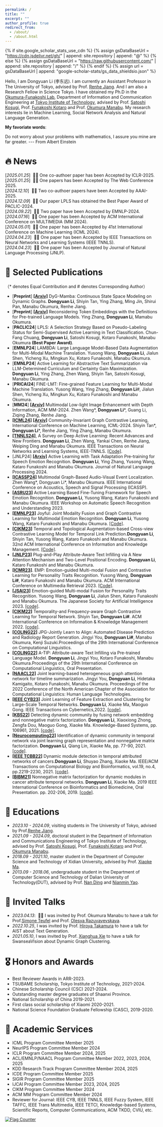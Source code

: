 ```yaml
---
permalink: /
title: ""
excerpt: ""
author_profile: true
redirect_from: 
  - /about/
  - /about.html
---
```


{% if site.google_scholar_stats_use_cdn %}
{% assign gsDataBaseUrl = "https://cdn.jsdelivr.net/gh/" | append: site.repository | append: "@" %}
{% else %}
{% assign gsDataBaseUrl = "https://raw.githubusercontent.com/" | append: site.repository | append: "/" %}
{% endif %}
{% assign url = gsDataBaseUrl | append: "google-scholar-stats/gs_data_shieldsio.json" %}

<span class='anchor' id='about-me'></span>


Hello, I am Dongyuan Li (李东远). I am currently an Assistant Professor in The University of Tokyo, advised by Prof. [Renhe Jiang](https://www.renhejiang.com/).
And I am also a Research Fellow in Science Tokyo. I have obtained my Ph.D in the [Okumura-Funakoshi Lab](https://lr-www.pi.titech.ac.jp/wp/), Department of Information and Communication Engineering at [Tokyo Institute of Technology](https://www.first.iir.titech.ac.jp/), advised by Prof. [Satoshi Kosugi](https://satoshi-kosugi.github.io/index.html), Prof. [Funakoshi Kotaro](http://lr-www.pi.titech.ac.jp/~funakoshi/public/en/) and Prof. [Okumura Manabu](http://www.lr.pi.titech.ac.jp/~oku/index-j.html). My research interests lie in Machine Learning, Social Network Analysis and Natural Language Generation. 

**My favoriate words**:

Do not worry about your problems with mathematics, I assure you mine are far greater. --- From Albert Einstein



# 🔥 News
[*2025.01.25*] &nbsp;🎉🎉 One co-authoer paper has been Accepted by ICLR-2025.\
[*2025.01.25*] &nbsp;🎉🎉 One papers has been Accepted by The Web Conference 2025.\
[*2024.12.10*] &nbsp;🎉🎉 Two co-authoer papers have been Accepted by AAAI-2025.\
[*2024.12.09*] &nbsp;🎉🎉 Our paper LPLS has obtained the Best Paper Award of PACLIC-2024.\
[*2024.09.22*] &nbsp;🎉🎉 Two paper have been Accepted by EMNLP-2024.\
[*2024.07.16*] &nbsp;🎉🎉 One paper has been Accepted by ACM International Conference on MULTIMEDIA (MM 2024).\
[*2024.05.01*] &nbsp;🎉🎉 One paper has been Accepted by 41st International Conference on Machine Learning (ICML 2024).\
[*2024.04.23*] &nbsp;🎉🎉 One paper has been Accepted by IEEE Transactions on Neural Networks and Learning Systems (IEEE TNNLS).\
[*2024.04.23*] &nbsp;🎉🎉 One paper has been Accepted by Journal of Natural Language Processing (JNLP).
  
# 📝 Selected Publications
 （* denotes Equal Contribution and # denotes Corresponding Author）
- [**Preprint**] [**\[Arxiv\]**](https://arxiv.org/pdf/2408.06966) DyG-Mamba: Continuous State Space Modeling on Dynamic Graphs. **Dongyuan Li**, Shiyin Tan, Ying Zhang, Ming Jin, Shirui Pan, Manabu Okumura, Renhe Jiang.
- [**Preprint**] [**\[Arxiv\]**](https://arxiv.org/abs/2408.01308) Reconsidering Token Embeddings with the Definitions for Pre-trained Language Models. Ying Zhang, **Dongyuan Li**, Mamabu Okumura.
- [**PACLIC24**] LPLS: A Selection Strategy Based on Pseudo-Labeling Status for Semi-Supervised Active Learning in Text Classification. Chun-Fang Chuang, **Dongyuan Li**, Satoshi Kosugi, Kotaro Funakoshi, Manabu Okumura **(Best Paper Award)**.
- [**EMNLP24**] LAMBDA: Large Language Model-Based Data Augmentation for Multi-Modal Machine Translation. Yusong Wang, **Dongyuan Li**, Jialun Shen, Yicheng Xu, Mingkun Xu, Kotaro Funakoshi, Manabu Okumura.
- [**EMNLP24**] Active Learning for Abstractive Text Summarization via LLM-Determined Curriculum and Certainty Gain Maximization. **Dongyuan Li**, Ying Zhang, Zhen Wang, Shiyin Tan, Satoshi Kosugi, Manabu Okumura.
- [**PRICAI24**] FINE-LMT: Fine-grained Feature Learning for Multi-Modal Machine Translation. Yusong Wang, Ying Zhang, **Dongyuan Li**\#, Jialun Shen, Yicheng Xu, Mingkun Xu, Kotaro Funakoshi and Manabu Okumura.
- [**MM24**] [**\[Arxiv\]**](https://openreview.net/forum?id=Tsz6Kra6fX) Multimodal Low-light Image Enhancement with Depth Information, ACM MM-2024. Zhen Wang\*, **Dongyuan Li**\*, Guang Li, Ziqing Zhang, Renhe Jiang. 
- [**\[ICML24\]**](https://openreview.net/forum?id=dskLpg8WFb) [**\[Arxiv\]**](https://arxiv.org/abs/2405.01350) Community-Invariant Graph Contrastive Learning, International Conference on Machine Learning, ICML-2024. Shiyin Tan\*, **Dongyuan Li**\*, Renhe Jiang, Ying Zhang, Manabu Okumura. 
- [**\[TNNLS24\]**](https://arxiv.org/pdf/2405.00334),  A Survey on Deep Active Learning: Recent Advances and New Frontiers.   **Dongyuan Li**, Zhen Wang, Yankai Chen, Renhe Jiang, Weiping Ding and Manabu Okumura. IEEE Transactions on Neural Networks and Learning Systems, IEEE-TNNLS. [\[Code\]](https://github.com/Clearloveyuan/awesome-active-learning-New).
- [JNLP24] [**\[Arxiv\]**](https://scholar.google.com/citations?view_op=view_citation&hl=zh-CN&user=Pgo9ZZ0AAAAJ&sortby=pubdate&citation_for_view=Pgo9ZZ0AAAAJ:4TOpqqG69KYC) Active Learning with Task Adaptation Pre-training for Speech Emotion Recognition.   **Dongyuan Li**, Ying Zhang, Yusong Wang, Kataro Funakoshi and Manabu Okumura. Journal of Natural Language Processing 2024.
- [**\[ICASSP24\]**](https://ieeexplore.ieee.org/abstract/document/10448223)  Multimodal Graph-Based Audio-Visual Event Localization. Zhen Wang\*, Dongyuan Li\*, Manabu Okumura. IEEE International Conference on Acoustics, Speech and Signal Processing (ICASSP).
- [**\[ASRU23\]**](https://arxiv.org/pdf/2310.00283.pdf)  Active Learning Based Fine-Tuning Framework for Speech Emotion Recognition. **Dongyuan Li**, Yusong Wang, Kataro Funakoshi and Manabu Okumura. IEEE Workshop on Automatic Speech Recognition and Understanding 2023.
- [**\[EMNLP23\]**](https://aclanthology.org/2023.emnlp-main.996/) Joyful: Joint Modality Fusion and Graph Contrastive Learning for Multimodal Emotion Recognition. **Dongyuan Li**, Yusong Wang, Kataro Funakoshi and Manabu Okumura. [\[Code\]](https://github.com/wykstc/MERC-main).
- [**\[CIKM23\]**](https://dl.acm.org/doi/10.1145/3583780.3615231) Temporal and Topological Augmentation-based Cross-view Contrastive Learning Model for Temporal Link Prediction.**Dongyuan Li**, Shiyin Tan, Yusong Wang, Kataro Funakoshi and Manabu Okumura. 32nd ACM International Conference on Information and Knowledge Management. [\[Code\]](https://anonymous.4open.science/r/Melt-712F/README.md). 
- [**\[JNLP23\]**](https://www.jstage.jst.go.jp/article/jnlp/30/3/30_1011/_article/-char/ja) Plug-and-Play Attribute-Aware Text Infilling via A New Attention Mechanism and Two-Level Positional Encoding.   **Dongyuan Li**, Kataro Funakoshi and Manabu Okumura. 
- [**\[ICMR23\]**](https://dl.acm.org/doi/abs/10.1145/3591106.3592243). EMP: Emotion-guided Multi-modal Fusion and Contrastive Learning for Personality Traits Recognition.  Yusong Wang, **Dongyuan Li#**, Kataro Funakoshi and Manabu Okumura. ACM International Conference on Multimedia Retrieval 2023. [\[Code\]](https://github.com/wykstc/PSR).
- [**\[JSAI23\]**](https://www.jstage.jst.go.jp/article/pjsai/JSAI2023/0/JSAI2023_2U4IS2c03/_pdf/-char/ja) Emotion-guided Multi-modal Fusion for Personality Traits Recognition.   Yusong Wang, **Dongyuan Li**, Jialun Shen, Kataro Funakoshi and Manabu Okumura. The Japanese Society for Artificial Intelligence 2023. [\[code\]](https://github.com/wykstc/PSR).
- [**\[CIKM22\]**](https://dl.acm.org/doi/abs/10.1145/3511808.3557469) Temporality-and Frequency-aware Graph Contrastive Learning for Temporal Network.  Shiyin Tan, **Dongyuan Li#**. ACM International Conference on Information & Knowledge Management 2022. [\[code\]](https://anonymous.4open.science/r/TF-GCL-EF6C/README.md).
- [**\[COLING22\]**](https://aclanthology.org/2022.coling-1.523.pdf) JPG-Jointly Learn to Align: Automated Disease Prediction and Radiology Report Generation. Jingyi You, **Dongyuan Li#**, Manabu Okumura, Kenji Suzuki.Proceedings of the 29th International Conference on Computational Linguistics. 
- [**\[COLING22\]**](https://aclanthology.org/2022.coling-1.511.pdf) A-TIP: Attribute-aware Text Infilling via Pre-trained Language Model.  **Dongyuan Li**, Jingyi You, Kotaro Funakoshi, Manabu Okumura.Proceedings of the 29th International Conference on Computational Linguistics, Oral Presentation.
- [**\[NAACL22\]**](https://aclanthology.org/2022.naacl-main.301.pdf) Joint learning-based heterogeneous graph attention network for timeline summarization.  Jingyi You, **Dongyuan Li**, Hidetaka Kamigaito, Kotaro Funakoshi, Manabu Okumura. Proceedings of the 2022 Conference of the North American Chapter of the Association for Computational Linguistics: Human Language Technologies.
- [**\[IEEE CYB23\]**](https://drive.google.com/file/d/1lzP-F0yne9mbcvuwlQlp_mj1DO1XiuMZ/view) Joint Learning of Feature Extraction and Clustering for Large-Scale Temporal Networks.  **Dongyuan Li**, Xiaoke Ma, Maoguo Gong. IEEE Transactions on Cybernetics,2022. [\[code\]](https://github.com/Clearloveyuan/jLMDC).
- [**\[KBS22\]**](https://drive.google.com/file/d/1Z92yKCZnsfc1UBb4akXvkKDnIPfzcxH_/view) Detecting dynamic community by fusing network embedding and nonnegative matrix factorization.  **Dongyuan Li**, Xiaoxiong Zhong, Zengfa Dou, Maoguo Gong, Xiaoke Ma. Knowledge-Based Systems, pp. 106961, 2021. [\[code\]](https://github.com/Clearloveyuan/SMFBC/tree/main/Baselines/NE2NMF).
- [**\[Neurocomputing22\]**](https://drive.google.com/file/d/1bREsfCfUONdTRoZCVROKwaFu494AXw0H/view) Identification of dynamic community in temporal network via joint learning graph representation and nonnegative matrix factorization. **Dongyuan Li**, Qiang Lin, Xiaoke Ma, pp. 77-90, 2021.  [\[code\]](https://github.com/Clearloveyuan/jLDEC_demo). 
- [**\[IEEE TCBB22\]**](https://drive.google.com/file/d/1J_sbJZ0kuUoC9APiknQqn33IqCNCTbXm/view) Dynamic module detection in temporal attributed networks of cancers.**Dongyuan Li**, Shuyao Zhang, Xiaoke Ma. IEEE/ACM Transactions on Computational Biology and Bioinformatics, vol.19, no.4, pp.2219-2230, 2021. [\[code\]](https://github.com/Clearloveyuan/IEEE-BIBM-TCBB).
- [**\[BIBM21\]**](https://ieeexplore.ieee.org/abstract/document/8983045) Nonnegative matrix factorization for dynamic modules in cancer attribute temporal networks.  **Dongyuan Li**, Xiaoke Ma. 2019 IEEE International Conference on Bioinformatics and Biomedicine, Oral Presentation. pp. 202-206, 2019.  [\[code\]](https://github.com/Clearloveyuan/IEEE-BIBM-TCBB).
  

# 📖 Educations
- *2023.10 - 2024.09*, visiting students in The University of Tokyo, advised by Prof.[Renhe Jiang](https://www.renhejiang.com/).
- *2021.09 - 2024.09*, doctoral student in the Department of Information and Communications Engineering of Tokyo Institute of Technology, advised by Prof. [Satoshi Kosugi](https://satoshi-kosugi.github.io/index.html), Prof. [Funakoshi Kotaro](http://lr-www.pi.titech.ac.jp/~funakoshi/public/en/) and Prof. [Okumura Manabu](http://www.lr.pi.titech.ac.jp/~oku/index-j.html).
- *2018.09 - 2021.10*, master student in the Department of Computer Science and Technology of Xidian University, advised by Prof. [Xiaoke Ma](https://web.xidian.edu.cn/xkma/).
- *2013.09 - 2018.06*, undergraduate student in the Department of Computer Science and Technology of Dalian University of Technology(DUT), advised by Prof. [Nan Ding](http://faculty.dlut.edu.cn/2005011019/zh_CN/index.htm) and [Nianmin Yao](http://faculty.dlut.edu.cn/lucos/zh_CN/index.htm).


# 💬 Invited Talks
- *2023.04.13*: &nbsp;🎉🎉 I was invited by Prof. Okumura Manabu to have a talk for Prof.[Simone Teufel](https://www.cl.cam.ac.uk/~sht25/) and Prof. [Olesya Razuvayevskaya](https://www.cl.cam.ac.uk/~or264/). 
- *2022.10.25*, I was invited by Prof. [Hiroya Takamura](https://sites.google.com/view/hjtakamura/) to have a talk for AIST about Text Generation.
- *2021.05.10*, I was invited by Prof. [Xianghua Xie](http://csvision.swan.ac.uk/) to have a talk for SwanseaVIsion about Dynamic Graph Clustering.

# 🎖 Honors and Awards

- Best Reviewer Awards in ARR-2023. 
- TSUBAME Scholarship, Tokyo Institute of Technology, 2021-2024.
- Chinese Scholarship Council (CSC) 2021-2024.
- Outstanding master degree graduates of Shaanxi Province.
- National Scholarship of China 2019-2021.
- First class social scholarship of Xiaomi 2020-2021.
- National Science Foundation Graduate Fellowship (CASC), 2019-2020.

# 📄 Academic Services
- ICML Program Committee Member 2025
- NeurIPS Program Committee Member 2024
- ICLR Program Committee Member 2024, 2025
- ACL/EMNLP/NAACL Program Committee Member 2022, 2023, 2024, 2025
- KDD Research Track Program Committee Member 2024, 2025
- ICDE Program Committee Member 2025
- SIGIR Program Committee Member 2025
- IJCAI Program Committee Member 2023, 2024, 2025
- CIKM Program Committee Member 2024
- ACM MM Program Committee Member 2024
- Reviewer for Journal: IEEE CYB, IEEE TNNLS, IEEE Fuzzy System, IEEE TAFFC, IEEE Trans Multimedia, IEEE TETCI, Knowledge-based Systems, Scientific Reports, Computer Communications, ACM TKDD, CVIU, etc. 

<a href="https://info.flagcounter.com/csuE"><img src="https://s01.flagcounter.com/countxl/csuE/bg_FFFFFF/txt_000000/border_CCCCCC/columns_4/maxflags_12/viewers_0/labels_0/pageviews_1/flags_0/percent_0/" alt="Flag Counter" border="0"></a>
